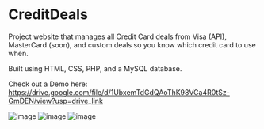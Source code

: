 # CreditDeals
Project website that manages all Credit Card deals from Visa (API), MasterCard (soon), and custom deals so you know which credit card to use when.

Built using HTML, CSS, PHP, and a MySQL database.

Check out a Demo here: https://drive.google.com/file/d/1UbxemTdGdQAoThK98VCa4R0tSz-GmDEN/view?usp=drive_link

![image](https://github.com/MiPlayer123/CreditDeals/assets/31391142/dfea4b67-a2e0-4790-98c4-599694f12a61)
![image](https://github.com/MiPlayer123/CreditDeals/assets/31391142/f8d2ff8c-0a69-437f-ba5c-ce114ef775bb)
![image](https://github.com/MiPlayer123/CreditDeals/assets/31391142/51910cf5-2f67-438b-b561-45a7464881f7)
